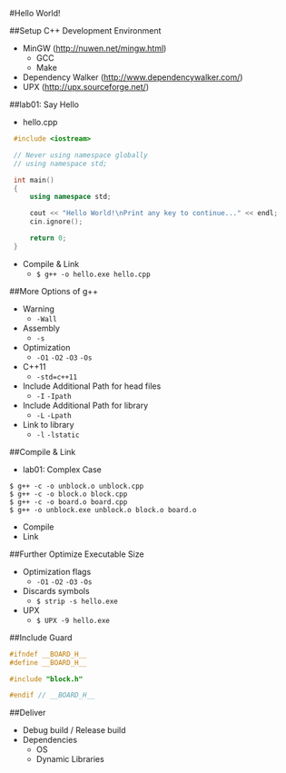 #Hello World!

##Setup C++ Development Environment
 - MinGW (http://nuwen.net/mingw.html)
   - GCC
   - Make
 - Dependency Walker (http://www.dependencywalker.com/)
 - UPX (http://upx.sourceforge.net/)

##lab01: Say Hello
 - hello.cpp
```c++
 #include <iostream>

 // Never using namespace globally
 // using namespace std;

 int main()
 {
     using namespace std;

     cout << "Hello World!\nPrint any key to continue..." << endl;
     cin.ignore();

     return 0;
 }
```
 - Compile & Link
   - `$ g++ -o hello.exe hello.cpp`

##More Options of g++
 - Warning
   - `-Wall`
 - Assembly
   - `-s`
 - Optimization
   - `-O1` `-O2` `-O3` `-Os`
 - C++11
   - `-std=c++11`
 - Include Additional Path for head files
   - `-I` `-Ipath`
 - Include Additional Path for library
   - `-L` `-Lpath`
 - Link to library
   - `-l` `-lstatic`

##Compile & Link
  - lab01: Complex Case
```
$ g++ -c -o unblock.o unblock.cpp
$ g++ -c -o block.o block.cpp
$ g++ -c -o board.o board.cpp
$ g++ -o unblock.exe unblock.o block.o board.o
```
 - Compile
 - Link

##Further Optimize Executable Size
 - Optimization flags
   - `-O1` `-O2` `-O3` `-Os`
 - Discards symbols
   - `$ strip -s hello.exe`
 - UPX
   - `$ UPX -9 hello.exe`

##Include Guard
```c++
#ifndef __BOARD_H__
#define __BOARD_H__

#include "block.h"

#endif // __BOARD_H__

```

##Deliver
- Debug build / Release build
- Dependencies
  - OS
  - Dynamic Libraries

